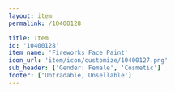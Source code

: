 ```yaml
---
layout: item
permalink: /10400128

title: Item
id: '10400128'
item_name: 'Fireworks Face Paint'
icon_url: 'item/icon/customize/10400127.png'
sub_header: ['Gender: Female', 'Cosmetic']
footer: ['Untradable, Unsellable']
---
```

